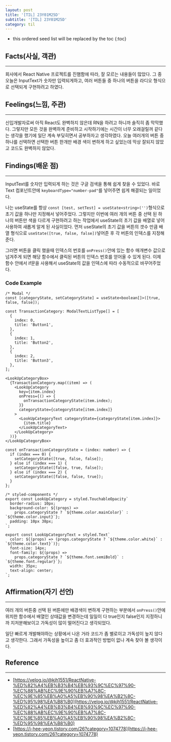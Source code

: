 ```yaml
---
layout: post
title: '[TIL] 23Y01M25D'
subtitle: '[TIL] 23Y01M25D'
category: til
---
```


<!-- prettier-ignore -->
* this ordered seed list will be replaced by the toc 
{:toc}

## Facts(사실, 객관)

---

회사에서 React Native 프로젝트를 진햄함에 따라, 잘 모르는 내용들이 많았다. 그 중 오늘은 InputText가 숫자만 입력되게하고, 여러 버튼들 중 하나의 버튼을 라디오 형식으로 선택되게 구현하려고 하였다.

## Feelings(느낌, 주관)

---

신입개발자로써 아직 React도 완벽하지 않은데 RN을 하려고 하니까 솔직히 좀 막막했다. 그렇지만 모든 것을 완벽하게 준비하고 시작하기에는 시간이 너무 오래걸릴꺼 같다는 생각을 했기에 일단 계속 부딪히면서 공부하자고 생각하였다. 오늘 여러개의 버튼 중 하나를 선택하면 선택한 버튼 한개만 배경 색이 변하게 하고 싶었는데 막상 잘되지 않았고 코드도 완벽하지 않았다.

## Findings(배운 점)

---

InputText를 숫자만 입력되게 하는 것은 구글 검색을 통해 쉽게 찾을 수 있었다. 바로 Text 컴포넌트안에 `keyboardType="number-pad"`를 넣어주면 쉽게 해결되는 일이었다.

나는 useState를 항상 `const [test, setTest] = useState<string>('')`형식으로 초기 값을 하나만 지정해서 넣어주었다. 그렇지만 이번에 여러 개의 버튼 중 선택 된 하나의 버튼만 색을 다르게 구현하려고 하는 작업에서 useState의 초기 값을 배열로 넣어 사용하여 새롭게 알게 된 사실이었다. 먼저 useState의 초기 값을 버튼의 갯수 만큼 배열 형식으로 `useState([true, false, false])`넣어준 후 각 버튼의 인덱스를 지정해준다.

그러면 버튼을 클릭 했을때 인덱스의 번호를 `onPress()`안에 있는 함수 매개변수 값으로 넘겨주게 되면 해당 함수에서 클릭된 버튼의 인덱스 번호를 얻어올 수 있게 된다. 이제 함수 안에서 if문을 사용해서 useState의 값을 인덱스에 따라 수동적으로 바꾸어주었다.

### Code Example

```
/* Modal */
const [categoryState, setCategoryState] = useState<boolean[]>([true, false, false]);

const TransactionCategory: ModalTextListType[] = [
  {
    index: 0,
    title: 'Button1',
  },
  {
    index: 1,
    title: 'Button2',
  },
  {
    index: 2,
    title: 'Button3',
  },
];

<LookUpCategoryBox>
  {TransactionCategory.map((item) => (
    <LookUpCategory
      key={item.index}
      onPress={() => {
        onTransactionCategoryState(item.index);
      }}
      categoryState={categoryState[item.index]}
    >
      <LookUpCategoryText categoryState={categoryState[item.index]}>
        {item.title}
      </LookUpCategoryText>
    </LookUpCategory>
  ))}
</LookUpCategoryBox>

const onTransactionCategoryState = (index: number) => {
  if (index === 0) {
    setCategoryState([true, false, false]);
  } else if (index === 1) {
    setCategoryState([false, true, false]);
  } else if (index === 2) {
    setCategoryState([false, false, true]);
  }
};

/* styled-components */
export const LookUpCategory = styled.TouchableOpacity`
  border-radius: 10px;
  background-color: ${(props) =>
    props.categoryState ? `${theme.color.mainColor}` : `${theme.color.input}`};
  padding: 10px 38px;
`;

export const LookUpCategoryText = styled.Text`
  color: ${(props) => (props.categoryState ? `${theme.color.white}` : `${theme.color.text}`)};
  font-size: 14px;
  font-family: ${(props) =>
    props.categoryState ? `${theme.font.semiBold}` : `${theme.font.regular}`};
  width: 35px;
  text-align: center;
`;
```

## Affirmation(자기 선언)

---

여러 개의 버튼중 선택 된 버튼에만 배경색이 변하게 구현하는 부분에서 `onPress()`안에 위치한 함수에서 배열인 상태값을 변경하는데 일일이 다 true인지 false인지 지정하니까 지저분해보이고 가독성이 많이 떨어진다고 생각되었다.

일단 빠르게 개발해야하는 상황에서 나온 거라 코드가 좀 별로이고 가독성이 높지 않다고 생각한다. 그래서 가독성을 높이고 좀 더 효과적인 방법이 없나 계속 찾아 볼 생각이다.

## Reference

---

- [https://velog.io/@kjh1551/ReactNative-%ED%82%A4%EB%B3%B4%EB%93%9C%EC%97%90-%EC%88%AB%EC%9E%90%EB%A7%8C-%EC%9E%85%EB%A0%A5%EB%90%98%EA%B2%8C-%ED%95%98%EA%B8%B0](https://velog.io/@kjh1551/ReactNative-%ED%82%A4%EB%B3%B4%EB%93%9C%EC%97%90-%EC%88%AB%EC%9E%90%EB%A7%8C-%EC%9E%85%EB%A0%A5%EB%90%98%EA%B2%8C-%ED%95%98%EA%B8%B0)
- [https://i-hee-yeon.tistory.com/26?category=1074778](https://i-hee-yeon.tistory.com/26?category=1074778)
